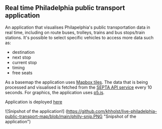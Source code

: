 ## Real time Philadelphia public transport application

An application that visualises Philapelphia's public transportation data in real time, including on route buses, trolleys, trains and bus stops/train stations.
It's possible to select specific vehicles to access more data such as:
- destination
- next stop
- current stop
- timing
- free seats

As a basemap the application uses [Mapbox tiles](https://www.mapbox.com/).
The data that is being processed and visualised is fetched from the [SEPTA API service](http://www3.septa.org/api/) every 10 seconds.
For graphics, the application uses [p5.js](https://p5js.org/).

Application is deployed [here](https://philadelphia-live-transit.herokuapp.com/)

![Snipshot of the application!] (https://github.com/khholst/live-philadelphia-public-transport-map/blob/main/philly-snip.PNG "Snipshot of the application")
